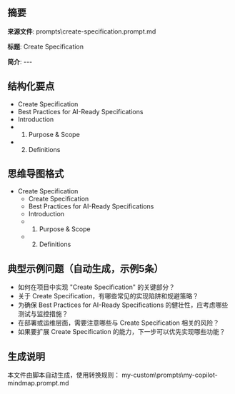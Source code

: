 ## 摘要

**来源文件**: prompts\create-specification.prompt.md

**标题**: Create Specification

**简介**: ---

## 结构化要点

- Create Specification
- Best Practices for AI-Ready Specifications
- Introduction
- 1. Purpose & Scope
- 2. Definitions

## 思维导图格式

- Create Specification
  - Create Specification
  - Best Practices for AI-Ready Specifications
  - Introduction
  - 1. Purpose & Scope
  - 2. Definitions

## 典型示例问题（自动生成，示例5条）

- 如何在项目中实现 "Create Specification" 的关键部分？
- 关于 Create Specification，有哪些常见的实现陷阱和规避策略？
- 为确保 Best Practices for AI-Ready Specifications 的健壮性，应考虑哪些测试与监控措施？
- 在部署或运维层面，需要注意哪些与 Create Specification 相关的风险？
- 如果要扩展 Create Specification 的能力，下一步可以优先实现哪些功能？

## 生成说明

本文件由脚本自动生成，使用转换规则： my-custom\prompts\my-copilot-mindmap.prompt.md
